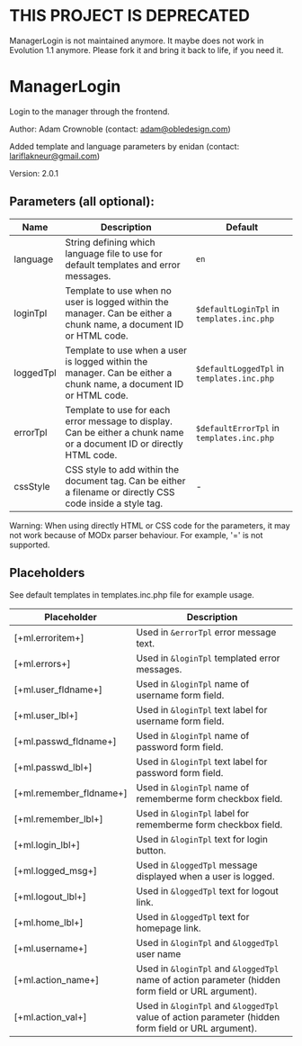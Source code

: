 # THIS PROJECT IS DEPRECATED

ManagerLogin is not maintained anymore. It maybe does not work in Evolution 1.1 anymore. Please fork it and bring it back to life, if you need it.

# ManagerLogin

Login to the manager through the frontend.

Author: Adam Crownoble (contact: adam@obledesign.com)

Added template and language parameters by enidan (contact: lariflakneur@gmail.com)

Version: 2.0.1

## Parameters (all optional):
 
Name | Description | Default
---- | ----------- | -------
language | String defining which language file to use for default templates and error messages. | `en`
loginTpl | Template to use when no user is logged within the manager. Can be either a chunk name, a document ID or HTML code. | `$defaultLoginTpl` in `templates.inc.php`
loggedTpl | Template to use when a user is logged within the manager. Can be either a chunk name, a document ID or HTML code. | `$defaultLoggedTpl` in `templates.inc.php`
errorTpl | Template to use for each error message to display. Can be either a chunk name or a document ID or directly HTML code. | `$defaultErrorTpl` in `templates.inc.php`
cssStyle | CSS style to add within the document <head> tag. Can be either a filename or directly CSS code inside a style tag. | -

Warning: When using directly HTML or CSS code for the parameters, it may not work because of MODx parser behaviour. For example, '=' is not supported.

## Placeholders

See default templates in templates.inc.php file for example usage.

Placeholder | Description
----------- | -----------
[+ml.erroritem+] | Used in `&errorTpl` error message text.
[+ml.errors+] | Used in `&loginTpl` templated error messages.
[+ml.user_fldname+] | Used in `&loginTpl` name of username form field.
[+ml.user_lbl+] | Used in `&loginTpl` text label for username form field.
[+ml.passwd_fldname+] | Used in `&loginTpl` name of password form field.
[+ml.passwd_lbl+] | Used in `&loginTpl` text label for password form field.
[+ml.remember_fldname+] | Used in `&loginTpl` name of rememberme form checkbox field.
[+ml.remember_lbl+] | Used in `&loginTpl` label for rememberme form checkbox field.
[+ml.login_lbl+] | Used in `&loginTpl` text for login button.
[+ml.logged_msg+] | Used in `&loggedTpl` message displayed when a user is logged.
[+ml.logout_lbl+] | Used in `&loggedTpl` text for logout link.
[+ml.home_lbl+] | Used in `&loggedTpl` text for homepage link.
[+ml.username+] | Used in `&loginTpl` and `&loggedTpl` user name
[+ml.action_name+] | Used in `&loginTpl` and `&loggedTpl` name of action parameter (hidden form field or URL argument).
[+ml.action_val+] | Used in `&loginTpl` and `&loggedTpl` value of action parameter (hidden form field or URL argument).
